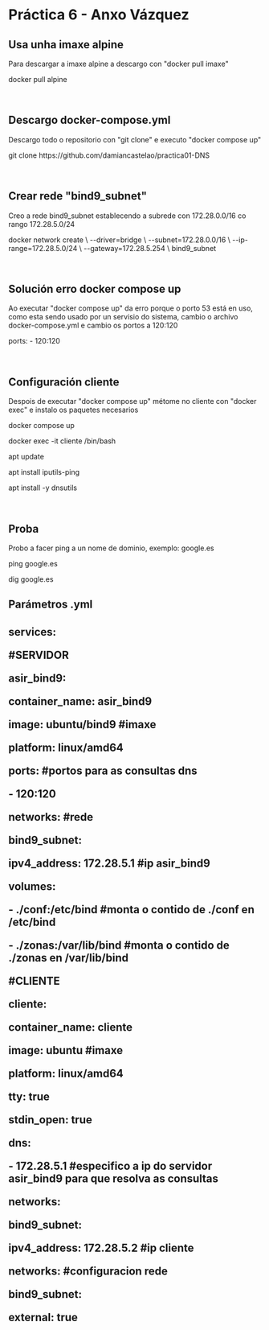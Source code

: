 <h1>Práctica 6 - Anxo Vázquez</h1>
<h2>Usa unha imaxe alpine</h2>
<p>Para descargar a imaxe alpine a descargo con "docker pull imaxe"</p>
<p>docker pull alpine</p>
<br>
<h2>Descargo docker-compose.yml</h2>
<p>Descargo todo o repositorio con "git clone" e executo "docker compose up"</p>
<p>git clone https://github.com/damiancastelao/practica01-DNS</p>
<br>
<h2>Crear rede "bind9_subnet"</h2>
<p>Creo a rede bind9_subnet establecendo a subrede con 172.28.0.0/16 co rango 172.28.5.0/24</p>
<p>docker network create \
  --driver=bridge \
  --subnet=172.28.0.0/16 \
  --ip-range=172.28.5.0/24 \
  --gateway=172.28.5.254 \
  bind9_subnet</p>
<br>
<h2>Solución erro docker compose up</h2>
<p>Ao executar "docker compose up" da erro porque o porto 53 está en uso, como esta sendo usado por un servisio do sistema, cambio o archivo docker-compose.yml e cambio os portos a 120:120</p>
<p>ports:
      - 120:120
</p>
<br>
<h2>Configuración cliente</h2>
<p>Despois de executar "docker compose up" métome no cliente con "docker exec" e instalo os paquetes necesarios</p>
<p>docker compose up</p>
<p>docker exec -it cliente /bin/bash</p>
<p>apt update</p>
<p>apt install iputils-ping</p>
<p>apt install -y dnsutils</p>
<br>
<h2>Proba</h2>
<p>Probo a facer ping a un nome de dominio, exemplo: google.es</p>
<p>ping google.es</p>
<p>dig google.es</p>

<h2>Parámetros .yml<h2>
<p>services:</p>
<p>#SERVIDOR</p>
<p>  asir_bind9:</p>
<p>    container_name: asir_bind9</p>
<p>    image: ubuntu/bind9 #imaxe</p>
<p>    platform: linux/amd64</p>
<p>    ports: #portos para as consultas dns</p>
<p>      - 120:120</p>
<p>    networks: #rede</p>
<p>      bind9_subnet:</p>
<p>        ipv4_address: 172.28.5.1 #ip asir_bind9</p>
<p>    volumes:</p>
<p>      - ./conf:/etc/bind #monta o contido de ./conf en /etc/bind</p>
<p>      - ./zonas:/var/lib/bind #monta o contido de ./zonas en /var/lib/bind</p>
<p>#CLIENTE</p>
<p>  cliente:</p>
<p>    container_name: cliente</p>
<p>    image: ubuntu #imaxe</p>
<p>    platform: linux/amd64</p>
<p>    tty: true</p>
<p>    stdin_open: true</p>
<p>    dns:</p>
<p>      - 172.28.5.1 #especifico a ip do servidor asir_bind9 para que resolva as consultas</p>
<p>    networks:</p>
<p>      bind9_subnet:</p>
<p>        ipv4_address: 172.28.5.2 #ip cliente</p>
<p>networks: #configuracion rede</p>
<p>  bind9_subnet:</p>
<p>    external: true</p>


